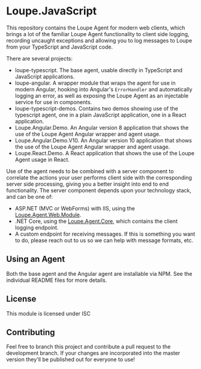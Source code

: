 ﻿# Loupe.JavaScript

This repository contains the Loupe Agent for modern web clients, which brings a lot of the familiar Loupe Agent functionality to client side logging, recording uncaught exceptions and allowing you to log messages to Loupe from your TypeScript and JavaScript code.

There are several projects:

* loupe-typescript. The base agent, usable directly in TypeScript and JavaScript applications.
* loupe-angular. A wrapper module that wraps the agent for use in modern Angular, hooking into Angular's <code>ErrorHandler</code> and automatically logging an error, as well as exposing the Loupe Agent as an injectable service for use in components.
* loupe-typescript-demos. Contains two demos showing use of the typescript agent, one in a plain JavaScript application, one in a React application.
* Loupe.Angular.Demo. An Angular version 8 application that shows the use of the Loupe Agent Angular wrapper and agent usage.
* Loupe.Angular.Demo.V10. An Angular version 10 application that shows the use of the Loupe Agent Angular wrapper and agent usage.
* Loupe.React.Demo. A React application that shows the use of the Loupe Agent usage in React.

Use of the agent needs to be combined with a server component to correlate the actions your user performs client side with the corresponding server side processing, giving you a better insight into end to end functionality. The server component depends upon your technology stack, and can be one of:

* ASP.NET (MVC or WebForms) with IIS, using the [Loupe.Agent.Web.Module](https://www.nuget.org/packages/Loupe.Agent.Web.Module/).
* .NET Core, using the [Loupe.Agent.Core](https://github.com/GibraltarSoftware/Loupe.Agent.Core), which contains the client logging endpoint.
* A custom endpoint for receiving messages. If this is something you want to do, please reach out to us so we can help with message formats, etc.

## Using an Agent
Both the base agent and the Angular agent are installable via NPM. See the individual README files for more details.

## License
This module is licensed under ISC

## Contributing
Feel free to branch this project and contribute a pull request to the development branch. 
If your changes are incorporated into the master version they'll be published out for everyone to use!
